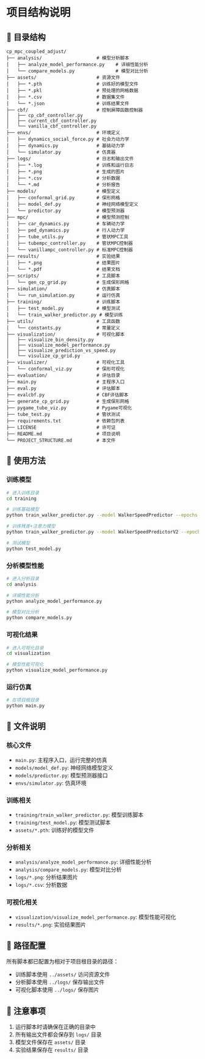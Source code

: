 # 项目结构说明

## 📁 目录结构

```
cp_mpc_coupled_adjust/
├── analysis/                    # 模型分析脚本
│   ├── analyze_model_performance.py    # 详细性能分析
│   └── compare_models.py               # 模型对比分析
├── assets/                      # 资源文件
│   ├── *.pth                    # 训练好的模型文件
│   ├── *.pkl                    # 预处理的网格数据
│   ├── *.csv                    # 数据集文件
│   └── *.json                   # 训练结果文件
├── cbf/                         # 控制屏障函数控制器
│   ├── cp_cbf_controller.py
│   ├── current_cbf_controller.py
│   └── vanilla_cbf_controller.py
├── envs/                        # 环境定义
│   ├── dynamics_social_force.py # 社会力动力学
│   ├── dynamics.py              # 基础动力学
│   └── simulator.py             # 仿真器
├── logs/                        # 日志和输出文件
│   ├── *.log                    # 训练和运行日志
│   ├── *.png                    # 生成的图片
│   ├── *.csv                    # 分析数据
│   └── *.md                     # 分析报告
├── models/                      # 模型定义
│   ├── conformal_grid.py        # 保形网格
│   ├── model_def.py             # 神经网络模型定义
│   └── predictor.py             # 模型预测器
├── mpc/                         # 模型预测控制
│   ├── car_dynamics.py          # 车辆动力学
│   ├── ped_dynamics.py          # 行人动力学
│   ├── tube_utils.py            # 管状MPC工具
│   ├── tubempc_controller.py    # 管状MPC控制器
│   └── vanillampc_controller.py # 标准MPC控制器
├── results/                     # 实验结果
│   ├── *.png                    # 结果图片
│   └── *.pdf                    # 结果文档
├── scripts/                     # 工具脚本
│   └── gen_cp_grid.py           # 生成保形网格
├── simulation/                  # 仿真脚本
│   └── run_simulation.py        # 运行仿真
├── training/                    # 训练脚本
│   ├── test_model.py            # 模型测试
│   └── train_walker_predictor.py # 模型训练
├── utils/                       # 工具函数
│   └── constants.py             # 常量定义
├── visualization/               # 可视化脚本
│   ├── visualize_bin_density.py
│   ├── visualize_model_performance.py
│   ├── visualize_prediction_vs_speed.py
│   └── visulize_cp_grid.py
├── visualizer/                  # 可视化工具
│   └── conformal_viz.py         # 保形可视化
├── evaluation/                  # 评估目录
├── main.py                      # 主程序入口
├── eval.py                      # 评估脚本
├── evalcbf.py                   # CBF评估脚本
├── generate_cp_grid.py          # 生成保形网格
├── pygame_tube_viz.py           # Pygame可视化
├── tube_test.py                 # 管状测试
├── requirements.txt             # 依赖包列表
├── LICENSE                      # 许可证
├── README.md                    # 项目说明
└── PROJECT_STRUCTURE.md         # 本文件
```

## 🚀 使用方法

### 训练模型
```bash
# 进入训练目录
cd training

# 训练基础模型
python train_walker_predictor.py --model WalkerSpeedPredictor --epochs 50

# 训练残差+注意力模型
python train_walker_predictor.py --model WalkerSpeedPredictorV2 --epochs 50

# 测试模型
python test_model.py
```

### 分析模型性能
```bash
# 进入分析目录
cd analysis

# 详细性能分析
python analyze_model_performance.py

# 模型对比分析
python compare_models.py
```

### 可视化结果
```bash
# 进入可视化目录
cd visualization

# 模型性能可视化
python visualize_model_performance.py
```

### 运行仿真
```bash
# 在项目根目录
python main.py
```

## 📂 文件说明

### 核心文件
- `main.py`: 主程序入口，运行完整的仿真
- `models/model_def.py`: 神经网络模型定义
- `models/predictor.py`: 模型预测器接口
- `envs/simulator.py`: 仿真环境

### 训练相关
- `training/train_walker_predictor.py`: 模型训练脚本
- `training/test_model.py`: 模型测试脚本
- `assets/*.pth`: 训练好的模型文件

### 分析相关
- `analysis/analyze_model_performance.py`: 详细性能分析
- `analysis/compare_models.py`: 模型对比分析
- `logs/*.png`: 分析结果图片
- `logs/*.csv`: 分析数据

### 可视化相关
- `visualization/visualize_model_performance.py`: 模型性能可视化
- `results/*.png`: 实验结果图片

## 🔧 路径配置

所有脚本都已配置为相对于项目根目录的路径：
- 训练脚本使用 `../assets/` 访问资源文件
- 分析脚本使用 `../logs/` 保存输出文件
- 可视化脚本使用 `../logs/` 保存图片

## 📝 注意事项

1. 运行脚本时请确保在正确的目录中
2. 所有输出文件都会保存到 `logs/` 目录
3. 模型文件保存在 `assets/` 目录
4. 实验结果保存在 `results/` 目录
